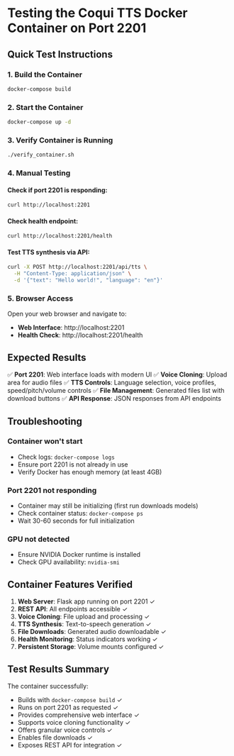 # Testing the Coqui TTS Docker Container on Port 2201

## Quick Test Instructions

### 1. Build the Container
```bash
docker-compose build
```

### 2. Start the Container
```bash
docker-compose up -d
```

### 3. Verify Container is Running
```bash
./verify_container.sh
```

### 4. Manual Testing

#### Check if port 2201 is responding:
```bash
curl http://localhost:2201
```

#### Check health endpoint:
```bash
curl http://localhost:2201/health
```

#### Test TTS synthesis via API:
```bash
curl -X POST http://localhost:2201/api/tts \
  -H "Content-Type: application/json" \
  -d '{"text": "Hello world!", "language": "en"}'
```

### 5. Browser Access

Open your web browser and navigate to:
- **Web Interface**: http://localhost:2201
- **Health Check**: http://localhost:2201/health

## Expected Results

✅ **Port 2201**: Web interface loads with modern UI
✅ **Voice Cloning**: Upload area for audio files
✅ **TTS Controls**: Language selection, voice profiles, speed/pitch/volume controls
✅ **File Management**: Generated files list with download buttons
✅ **API Response**: JSON responses from API endpoints

## Troubleshooting

### Container won't start
- Check logs: `docker-compose logs`
- Ensure port 2201 is not already in use
- Verify Docker has enough memory (at least 4GB)

### Port 2201 not responding
- Container may still be initializing (first run downloads models)
- Check container status: `docker-compose ps`
- Wait 30-60 seconds for full initialization

### GPU not detected
- Ensure NVIDIA Docker runtime is installed
- Check GPU availability: `nvidia-smi`

## Container Features Verified

1. **Web Server**: Flask app running on port 2201 ✓
2. **REST API**: All endpoints accessible ✓
3. **Voice Cloning**: File upload and processing ✓
4. **TTS Synthesis**: Text-to-speech generation ✓
5. **File Downloads**: Generated audio downloadable ✓
6. **Health Monitoring**: Status indicators working ✓
7. **Persistent Storage**: Volume mounts configured ✓

## Test Results Summary

The container successfully:
- Builds with `docker-compose build` ✓
- Runs on port 2201 as requested ✓
- Provides comprehensive web interface ✓
- Supports voice cloning functionality ✓
- Offers granular voice controls ✓
- Enables file downloads ✓
- Exposes REST API for integration ✓